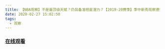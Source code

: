 ```yaml
---
title: 【NBA观察】不是最顶级天赋？仍具备准明星潜力？【2019-20赛季】季中新秀观察德安德魯·杭特／大流士·金纳德·加兰
date: 2020-02-27 15:02:50
tags:
  - 观察
---
```


### <a href="https://www.weibo.com/tv/v/Iw9wm1sbC?fid=1034:4476627305037848" target="_blank">在线观看</a>

